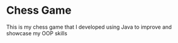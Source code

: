 # Chess Game

This is my chess game that I developed using Java to improve and showcase my OOP skills
